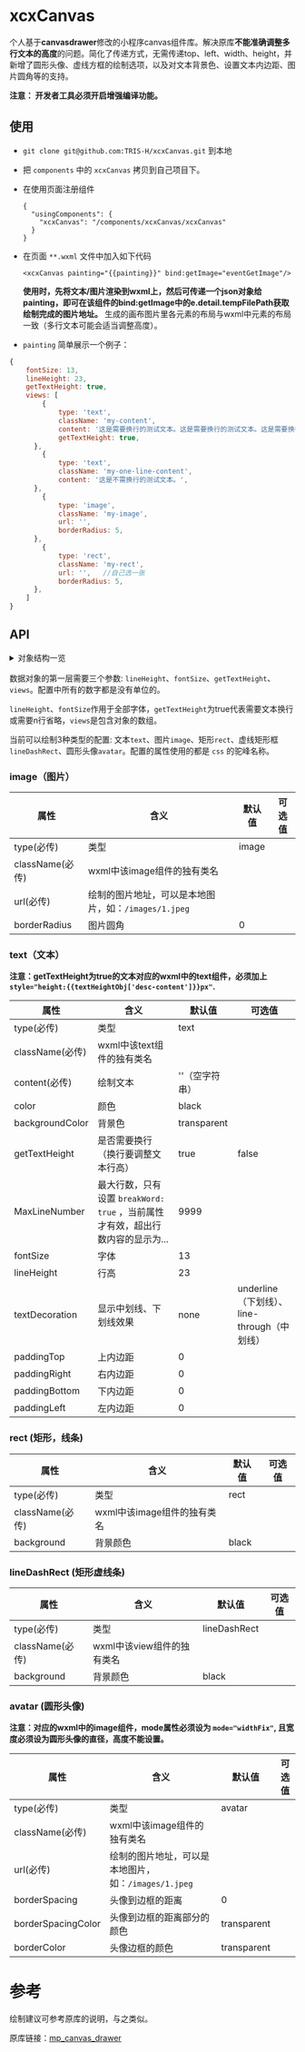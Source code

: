 # xcxCanvas

个人基于**canvasdrawer**修改的小程序canvas组件库。解决原库**不能准确调整多行文本的高度**的问题。简化了传递方式，无需传递top、left、width、height，并新增了圆形头像、虚线方框的绘制选项，以及对文本背景色、设置文本内边距、图片圆角等的支持。

**注意： 开发者工具必须开启增强编译功能。**

## 使用

- `git clone git@github.com:TRIS-H/xcxCanvas.git` 到本地

- 把 `components` 中的 `xcxCanvas` 拷贝到自己项目下。

- 在使用页面注册组件

  ```
  {
    "usingComponents": {
      "xcxCanvas": "/components/xcxCanvas/xcxCanvas"
    }
  }
  ```

- 在页面 `**.wxml` 文件中加入如下代码

  ```
  <xcxCanvas painting="{{painting}}" bind:getImage="eventGetImage"/>
  ```

  **使用时，先将文本/图片渲染到wxml上，然后可传递一个json对象给painting，即可在该组件的bind:getImage中的e.detail.tempFilePath获取绘制完成的图片地址。**
  生成的画布图片里各元素的布局与wxml中元素的布局一致（多行文本可能会适当调整高度）。

  

-  `painting` 简单展示一个例子：

  ```javascript
  {
      fontSize: 13,
      lineHeight: 23,
      getTextHeight: true,
      views: [
          {
              type: 'text',
              className: 'my-content',
              content: '这是需要换行的测试文本。这是需要换行的测试文本。这是需要换行的测试文本。这是需要换行的测试文本。这是需要换行的测试文本。',
              getTextHeight: true,
  		},
          {
              type: 'text',
              className: 'my-one-line-content',
              content: '这是不需换行的测试文本。',
  		},
          {
              type: 'image',
              className: 'my-image',
              url: '',
              borderRadius: 5,
  		},
          {
              type: 'rect',
              className: 'my-rect',
              url: '',   //自己选一张
              borderRadius: 5,
  		},
      ]
  }
  ```

  

## API

<details style="box-sizing: border-box; display: block; margin-top: 0px; margin-bottom: 16px;"><summary style="box-sizing: border-box; display: list-item; cursor: pointer;">对象结构一览</summary></details>

数据对象的第一层需要三个参数: `lineHeight`、`fontSize`、`getTextHeight`、`views`。配置中所有的数字都是没有单位的。

`lineHeight`、`fontSize`作用于全部字体，`getTextHeight`为true代表需要文本换行或需要n行省略，`views`是包含对象的数组。

当前可以绘制3种类型的配置: 文本`text`、图片`image`、矩形`rect`、虚线矩形框`lineDashRect`、圆形头像`avatar`。配置的属性使用的都是 `css` 的驼峰名称。

### image（图片）

| 属性            | 含义                                                 | 默认值 | 可选值 |
| --------------- | ---------------------------------------------------- | ------ | ------ |
| type(必传)      | 类型                                                 | image  |        |
| className(必传) | wxml中该image组件的独有类名                          |        |        |
| url(必传)       | 绘制的图片地址，可以是本地图片，如：`/images/1.jpeg` |        |        |
| borderRadius    | 图片圆角                                             | 0      |        |

### text（文本）
**注意：getTextHeight为true的文本对应的wxml中的text组件，必须加上 `style="height:{{textHeightObj['desc-content']}}px"`.**

| 属性            | 含义                                                         | 默认值         | 可选值                                      |
| --------------- | ------------------------------------------------------------ | -------------- | ------------------------------------------- |
| type(必传)      | 类型                                                         | text           |                                             |
| className(必传) | wxml中该text组件的独有类名                                   |                |                                             |
| content(必传)   | 绘制文本                                                     | ''（空字符串） |                                             |
| color           | 颜色                                                         | black          |                                             |
| backgroundColor | 背景色                                                       | transparent    |                                             |
| getTextHeight   | 是否需要换行（换行要调整文本行高）                           | true           | false                                       |
| MaxLineNumber   | 最大行数，只有设置 `breakWord: true` ，当前属性才有效，超出行数内容的显示为... | 9999           |                                             |
| fontSize        | 字体                                                         | 13             |                                             |
| lineHeight      | 行高                                                         | 23             |                                             |
| textDecoration  | 显示中划线、下划线效果                                       | none           | underline（下划线）、line-through（中划线） |
| paddingTop      | 上内边距                                                     | 0              |                                             |
| paddingRight    | 右内边距                                                     | 0              |                                             |
| paddingBottom   | 下内边距                                                     | 0              |                                             |
| paddingLeft     | 左内边距                                                     | 0              |                                             |

### rect (矩形，线条)

| 属性            | 含义                        | 默认值 | 可选值 |
| --------------- | --------------------------- | ------ | ------ |
| type(必传)      | 类型                        | rect   |        |
| className(必传) | wxml中该image组件的独有类名 |        |        |
| background      | 背景颜色                    | black  |        |

### lineDashRect (矩形虚线条)

| 属性            | 含义                       | 默认值       | 可选值 |
| --------------- | -------------------------- | ------------ | ------ |
| type(必传)      | 类型                       | lineDashRect |        |
| className(必传) | wxml中该view组件的独有类名 |              |        |
| background      | 背景颜色                   | black        |        |

### avatar (圆形头像)
**注意：对应的wxml中的image组件，mode属性必须设为 `mode="widthFix"`, 且宽度必须设为圆形头像的直径，高度不能设置。**

| 属性               | 含义                                                 | 默认值      | 可选值 |
| ------------------ | ---------------------------------------------------- | ----------- | ------ |
| type(必传)         | 类型                                                 | avatar      |        |
| className(必传)    | wxml中该image组件的独有类名                          |             |        |
| url(必传)          | 绘制的图片地址，可以是本地图片，如：`/images/1.jpeg` |             |        |
| borderSpacing      | 头像到边框的距离                                     | 0           |        |
| borderSpacingColor | 头像到边框的距离部分的颜色                           | transparent |        |
| borderColor        | 头像边框的颜色                                       | transparent |        |

# 参考

绘制建议可参考原库的说明，与之类似。

原库链接：[mp_canvas_drawer](https://github.com/kuckboy1994/mp_canvas_drawer#%E4%BD%BF%E7%94%A8)
